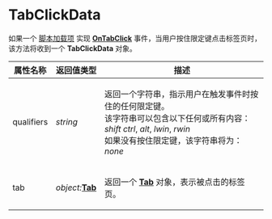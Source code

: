 # TabClickData

如果一个 [脚本加载项](/Manual/scripting/script_add-ins/README.zh.md) 实现 **[OnTabClick](../scripting_events/ontabclick.zh.md)** 事件，当用户按住限定键点击标签页时，该方法将收到一个 **TabClickData** 对象。

<table>
<thead><tr><th>
属性名称</th><th>
返回值类型</th><th>
描述
</th></tr></thead><tbody><tr><td>
qualifiers</td><td>

*string*</td><td>

返回一个字符串，指示用户在触发事件时按住的任何限定键。  
该字符串可以包含以下任何或所有内容： *shift* *ctrl*, *alt*, *lwin*, *rwin*  
如果没有按住限定键，该字符串将为： *none*
</td></tr><tr><td>
tab</td><td>

*object:***[Tab](tab.zh.md)**</td><td>

返回一个 **[Tab](tab.zh.md)** 对象，表示被点击的标签页。
</td></tr></tbody>
</table>